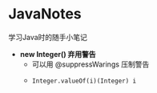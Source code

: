 # JavaNotes
学习Java时的随手小笔记

- **new Integer() 弃用警告**
    - 可以用 @suppressWarings 压制警告
    - 
      ```
      Integer.valueOf(i)(Integer) i 
      ```
      
